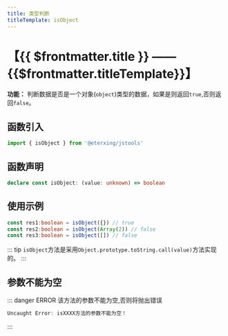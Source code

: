 ```yaml
---
title: 类型判断
titleTemplate: isObject
---
```


# 【{{ $frontmatter.title }} —— {{$frontmatter.titleTemplate}}】

**功能：** 判断数据是否是一个对象(`object`)类型的数据，如果是则返回`true`,否则返回`false`。

## 函数引入

```ts 
import { isObject } from '@eterxing/jstools'
```
## 函数声明

```ts 
declare const isObject: (value: unknown) => boolean
```

## 使用示例

```ts 
const res1:boolean = isObject({}) // true
const res2:boolean = isObject(Array(2)) // false
const res3:boolean = isObject([]) // false
```
::: tip
`isObject`方法是采用`Object.prototype.toString.call(value)`方法实现的。
:::

## 参数不能为空

::: danger ERROR
该方法的参数不能为空,否则将抛出错误

```ts
Uncaught Error: isXXXX方法的参数不能为空！
```
:::

